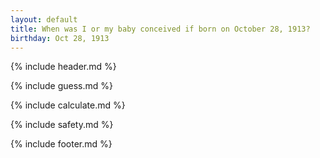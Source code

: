```yaml
---
layout: default
title: When was I or my baby conceived if born on October 28, 1913?
birthday: Oct 28, 1913
---
```


{% include header.md %}

{% include guess.md %}

{% include calculate.md %}

{% include safety.md %}

{% include footer.md %}



